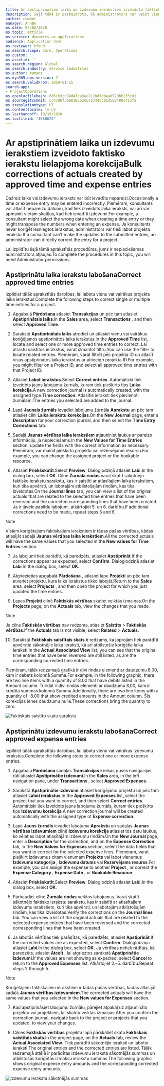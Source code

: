 ```yaml
---
title: Ar apstiprinātiem laika un izdevumu ierakstiem izveidoto faktisko ierakstu lielapjoma korekcija
description: Šajā tēmā ir paskaidrots, kā administrators var veikt vienu vai vairākus iepriekš apstiprinātu laika vai izdevumu ierakstu labojumus, ja norēķini nav pabeigti.
author: rumant
manager: AnnBe
ms.date: 04/02/2020
ms.topic: article
ms.service: dynamics-ax-applications
audience: Application User
ms.reviewer: kfend
ms.search.scope: Core, Operations
ms.custom: ''
ms.assetid: ''
ms.search.region: Global
ms.search.industry: Service industries
ms.author: rumant
ms.dyn365.ops.version: 7
ms.search.validFrom: 2019-01-15
search.app:
- ProjectOperations
ms.openlocfilehash: 6d6c03cc74d47ca3ae7c2bd7d0aa0720bb2f3c01
ms.sourcegitcommit: 5c4c9bf3ba018562d6cb3443c01d550489c415fa
ms.translationtype: HT
ms.contentlocale: lv-LV
ms.lasthandoff: 10/16/2020
ms.locfileid: "4080620"
---
```

# <a name="bulk-corrections-of-actuals-created-by-approved-time-and-expense-entries"></a><span data-ttu-id="6c6e0-103">Ar apstiprinātiem laika un izdevumu ierakstiem izveidoto faktisko ierakstu lielapjoma korekcija</span><span class="sxs-lookup"><span data-stu-id="6c6e0-103">Bulk corrections of actuals created by approved time and expense entries</span></span>

<span data-ttu-id="6c6e0-104">Dažreiz laiks vai izdevumu ieraksts var būt ievadīts nepareizi.</span><span class="sxs-lookup"><span data-stu-id="6c6e0-104">Occasionally a time or expense entry may be entered incorrectly.</span></span> <span data-ttu-id="6c6e0-105">Piemēram, konsultants var atlasīt nepareizu datumu, kad tiek izveidots laika ieraksts, vai arī var apmainīt vietām skaitļus, kad tiek ievadīti izdevumi.</span><span class="sxs-lookup"><span data-stu-id="6c6e0-105">For example, a consultant might select the wrong date when creating a time entry or they might transpose the numbers when entering an expense.</span></span> <span data-ttu-id="6c6e0-106">Ja konsultants nevar koriģēt iesniegtos ierakstus, administrators var tieši labot projekta ierakstu.</span><span class="sxs-lookup"><span data-stu-id="6c6e0-106">If a consultant can’t make the updates to the submitted entries, an administrator can directly correct the entry for a project.</span></span>

<span data-ttu-id="6c6e0-107">Lai izpildītu šajā tēmā aprakstītās procedūras, jums ir nepieciešamas administratora atļaujas.</span><span class="sxs-lookup"><span data-stu-id="6c6e0-107">To complete the procedures in this topic, you will need Administrator permissions.</span></span>

## <a name="correct-approved-time-entries"></a><span data-ttu-id="6c6e0-108">Apstiprinātu laika ierakstu labošana</span><span class="sxs-lookup"><span data-stu-id="6c6e0-108">Correct approved time entries</span></span>     

<span data-ttu-id="6c6e0-109">Izpildiet tālāk aprakstītās darbības, lai labotu vienu vai vairākus projekta laika ierakstus.</span><span class="sxs-lookup"><span data-stu-id="6c6e0-109">Complete the following steps to correct single or multiple time entries for a project.</span></span>

1. <span data-ttu-id="6c6e0-110">Apgabalā **Pārdošana** atlasiet **Transakcijas** un pēc tam atlasiet **Apstiprinātais laiks**.</span><span class="sxs-lookup"><span data-stu-id="6c6e0-110">In the **Sales** area, select **Transactions** , and then select **Approved Time**.</span></span> 

2. <span data-ttu-id="6c6e0-111">Sarakstā **Apstiprinātais laiks** atrodiet un atlasiet vienu vai vairākus koriģējamos apstiprinātos laika ierakstus.</span><span class="sxs-lookup"><span data-stu-id="6c6e0-111">In the **Approved Time** list, locate and select one or more approved time entries to correct.</span></span> <span data-ttu-id="6c6e0-112">Lai atrastu saistītos ierakstus, varat izmantot filtru.</span><span class="sxs-lookup"><span data-stu-id="6c6e0-112">You can use the filter to locate related entries.</span></span> <span data-ttu-id="6c6e0-113">Piemēram, varat filtrēt pēc projekta ID un atlasīt visus apstiprinātos laika ierakstus ar attiecīgo projekta ID.</span><span class="sxs-lookup"><span data-stu-id="6c6e0-113">For example, you might filter on a Project ID, and select all approved time entries with that Project ID.</span></span>

3. <span data-ttu-id="6c6e0-114">Atlasiet **Labot ierakstus**.</span><span class="sxs-lookup"><span data-stu-id="6c6e0-114">Select **Correct entries**.</span></span> <span data-ttu-id="6c6e0-115">Automātiski tiek izveidots jauns labojumu žurnāls, kuram tiek piešķirts tips **Laika korekcija**.</span><span class="sxs-lookup"><span data-stu-id="6c6e0-115">A new correction journal is automatically created, with the assigned type **Time correction**.</span></span> <span data-ttu-id="6c6e0-116">Atlasītie ieraksti tiek pievienoti žurnālam.</span><span class="sxs-lookup"><span data-stu-id="6c6e0-116">The entries you selected are added to the journal.</span></span> 

4. <span data-ttu-id="6c6e0-117">Lapā **Jaunais žurnāls** ievadiet labojumu žurnāla **Aprakstu** un pēc tam atlasiet cilni **Laika ierakstu korekcijas**.</span><span class="sxs-lookup"><span data-stu-id="6c6e0-117">On the **New Journal** page, enter a **Description** for your correction journal, and then select the **Time Entry Corrections** tab.</span></span>  
5. <span data-ttu-id="6c6e0-118">Sadaļā **Jaunas vērtības laika ierakstiem** atjauniniet laukus ar pareizo informāciju, ja nepieciešams.</span><span class="sxs-lookup"><span data-stu-id="6c6e0-118">In the **New Values for Time Entries** section, update the fields with the correct information as necessary.</span></span> <span data-ttu-id="6c6e0-119">Piemēram, var mainīt piešķirto projektu vai rezervējamo resursu.</span><span class="sxs-lookup"><span data-stu-id="6c6e0-119">For example, you can change the assigned project or the bookable resource.</span></span>

6. <span data-ttu-id="6c6e0-120">Atlasiet **Priekšskatīt**.</span><span class="sxs-lookup"><span data-stu-id="6c6e0-120">Select **Preview**.</span></span> <span data-ttu-id="6c6e0-121">Dialoglodziņā atlasiet **Labi**.</span><span class="sxs-lookup"><span data-stu-id="6c6e0-121">In the dialog box, select **OK**.</span></span> <span data-ttu-id="6c6e0-122">Cilnē **Žurnāla rindas** varat skatīt sākotnējo faktisko ierakstu sarakstu, kas ir saistīti ar atlasītajiem laika ierakstiem, kuri tika apvērsti, un labotajām atbilstošajām rindām, kas tika izveidotas.</span><span class="sxs-lookup"><span data-stu-id="6c6e0-122">On the **Journal lines** tab, you can view a list of the original actuals that are related to the selected time entries that have been reversed and the corrected corresponding lines that have been created.</span></span> <span data-ttu-id="6c6e0-123">Ja ir jāveic papildu labojumi, atkārtojiet 5. un 6. darbību.</span><span class="sxs-lookup"><span data-stu-id="6c6e0-123">If additional corrections need to be made, repeat steps 5 and 6.</span></span> 

> [!NOTE]
> <span data-ttu-id="6c6e0-124">Visiem koriģētajiem faktiskajiem ierakstiem ir tādas pašas vērtības, kādas atlasījāt sadaļā **Jaunas vērtības laika ierakstiem**.</span><span class="sxs-lookup"><span data-stu-id="6c6e0-124">All the corrected actuals will have the same values that you selected in the **New values for Time Entries** section.</span></span>

7. <span data-ttu-id="6c6e0-125">Ja labojumi tiek parādīti, kā paredzēts, atlasiet **Apstiprināt**.</span><span class="sxs-lookup"><span data-stu-id="6c6e0-125">If the corrections appear as expected, select **Confirm**.</span></span> <span data-ttu-id="6c6e0-126">Dialoglodziņā atlasiet **Labi**.</span><span class="sxs-lookup"><span data-stu-id="6c6e0-126">In the dialog box, select **OK**.</span></span>

8. <span data-ttu-id="6c6e0-127">Atgriezieties apgabalā **Pārdošana** , atlasiet lapu **Projekti** un pēc tam atveriet projektu, kura laika ierakstus tikko labojāt.</span><span class="sxs-lookup"><span data-stu-id="6c6e0-127">Return to the **Sales** area, select **Projects** , and then open the project for which you just updated the time entries.</span></span> 

9. <span data-ttu-id="6c6e0-128">Lapas **Projekti** cilnē **Faktiskās vērtības** skatiet veiktās izmaiņas.</span><span class="sxs-lookup"><span data-stu-id="6c6e0-128">On the **Projects** page, on the **Actuals** tab, view the changes that you made.</span></span> 

> [!NOTE]
> <span data-ttu-id="6c6e0-129">Ja cilne **Faktiskās vērtības** nav redzama, atlasiet **Saistīts** > **Faktiskās vērtības**.</span><span class="sxs-lookup"><span data-stu-id="6c6e0-129">If the **Actuals** tab is not visible, select **Related** > **Actuals**.</span></span>  

10. <span data-ttu-id="6c6e0-130">Sarakstā **Faktiskais saistītais skats** ir redzams, ka joprojām tiek parādīti apvērstie sākotnējie laika ieraksti, kā arī atbilstošie koriģētie laika ieraksti.</span><span class="sxs-lookup"><span data-stu-id="6c6e0-130">In the **Actual Associated View** list, you can see that the original time entries that have been reversed are still listed, as are the corresponding corrected time entries.</span></span> 

<span data-ttu-id="6c6e0-131">Piemēram, tālāk redzamajā grafikā ir divi rindas elementi ar daudzumu 8,00, kam ir debets kolonnā Summa.</span><span class="sxs-lookup"><span data-stu-id="6c6e0-131">For example, in the following graphic, there are two line items with a quantity of 8.00 that have debits listed in the Amount column.</span></span> <span data-ttu-id="6c6e0-132">Turklāt ir divi rindas elementi ar daudzumu 8,00, kam ir kredīta summas kolonnā Summa.</span><span class="sxs-lookup"><span data-stu-id="6c6e0-132">Additionally, there are two line items with a quantity of -8.00 that show credited amounts in the Amount column.</span></span> <span data-ttu-id="6c6e0-133">Šīs korekcijas ienes daudzumu nulle.</span><span class="sxs-lookup"><span data-stu-id="6c6e0-133">These corrections bring the quantity to zero.</span></span>

![Faktiskais saistīto skatu saraksts](https://github.com/MicrosoftDocs/dynamics-365-customer-engagement-pr/blob/bulk-corrections-actuals-created-by-approved-time-expense-entries.md/time-actuals.png)
 
## <a name="correct-approved-expense-entries"></a><span data-ttu-id="6c6e0-135">Apstiprinātu izdevumu ierakstu labošana</span><span class="sxs-lookup"><span data-stu-id="6c6e0-135">Correct approved expense entries</span></span>

<span data-ttu-id="6c6e0-136">Izpildiet tālāk aprakstītās darbības, lai labotu vienu vai vairākus izdevumu ierakstus.</span><span class="sxs-lookup"><span data-stu-id="6c6e0-136">Complete the following steps to correct one or more expense entries.</span></span> 

1. <span data-ttu-id="6c6e0-137">Apgabala **Pārdošana** sadaļas **Transakcijas** kreisās puses navigācijas rūtī atlasiet **Apstiprinātie izdevumi**.</span><span class="sxs-lookup"><span data-stu-id="6c6e0-137">In the **Sales** area, in the left navigation pane, under **Transactions** , select **Approved Expenses**.</span></span>

2. <span data-ttu-id="6c6e0-138">Sarakstā **Apstiprinātie izdevumi** atlasiet koriģējamo projektu un pēc tam atlasiet **Labot ierakstus**.</span><span class="sxs-lookup"><span data-stu-id="6c6e0-138">In the **Approved Expenses** list, select the project that you want to correct, and then select **Correct entries**.</span></span> <span data-ttu-id="6c6e0-139">Automātiski tiek izveidots jauns labojumu žurnāls, kuram tiek piešķirts tips **Izdevumu korekcija**.</span><span class="sxs-lookup"><span data-stu-id="6c6e0-139">A new correction journal will be created automatically with the assigned type of **Expense correction**.</span></span> 

3. <span data-ttu-id="6c6e0-140">Lapā **Jauns žurnāls** ievadiet labojuma **Aprakstu** un sadaļas **Jaunas vērtības izdevumiem** cilnē **Izdevumu korekcija** atlasiet tos datu laukus, ko vēlaties labot atlasītajām izdevumu rindām.</span><span class="sxs-lookup"><span data-stu-id="6c6e0-140">On the **New Journal** page, enter a **Description** for the correction, and on the **Expense Correction** tab, in the **New Values for Expenses** section, select the data fields that you want to correct for the selected expense lines.</span></span> <span data-ttu-id="6c6e0-141">Piemēram, varat piešķirt izdevumus citam vienumam **Projekts** vai labot vienumus **Izdevumu kategorija** , **Izdevumu datums** vai **Rezervējams resurss**.</span><span class="sxs-lookup"><span data-stu-id="6c6e0-141">For example, you can assign the expense to another **Project** , or correct the **Expense Category** , **Expense Date** , or **Bookable Resource**.</span></span>

4. <span data-ttu-id="6c6e0-142">Atlasiet **Priekšskatīt**.</span><span class="sxs-lookup"><span data-stu-id="6c6e0-142">Select **Preview**.</span></span> <span data-ttu-id="6c6e0-143">Dialoglodziņā atlasiet **Labi**.</span><span class="sxs-lookup"><span data-stu-id="6c6e0-143">In the dialog box, select **OK**.</span></span> 

5. <span data-ttu-id="6c6e0-144">Pārbaudiet cilnē **Žurnāla rindas** veiktos labojumus. Varat skatīt sākotnējo faktisko ierakstu sarakstu, kas ir saistīti ar atlasītajiem izdevumu ierakstiem, kuri tika apvērsti, un labotajām atbilstošajām rindām, kas tika izveidotas.</span><span class="sxs-lookup"><span data-stu-id="6c6e0-144">Verify the corrections on the **Journal lines** tab. You can view a list of the original actuals that are related to the selected expense entries that have been reversed and the corrected corresponding lines that have been created.</span></span>

6. <span data-ttu-id="6c6e0-145">Ja labotās vērtības tiek parādītas, kā paredzēts, atlasiet **Apstiprināt**.</span><span class="sxs-lookup"><span data-stu-id="6c6e0-145">If the corrected values are as expected, select **Confirm**.</span></span> <span data-ttu-id="6c6e0-146">Dialoglodziņā atlasiet **Labi**.</span><span class="sxs-lookup"><span data-stu-id="6c6e0-146">In the dialog box, select **OK.**</span></span> <span data-ttu-id="6c6e0-147">Ja vērtības netiek rādītas, kā paredzēts, atlasiet **Atcelt** , lai atgrieztos sarakstā **Apstiprinātie izdevumi**.</span><span class="sxs-lookup"><span data-stu-id="6c6e0-147">If the values are not showing as expected, select **Cancel** to return to the **Approved Expenses** list.</span></span> <span data-ttu-id="6c6e0-148">Atkārtojiet 2.–5. darbību.</span><span class="sxs-lookup"><span data-stu-id="6c6e0-148">Repeat steps 2 through 5.</span></span> 

> [!NOTE]
> <span data-ttu-id="6c6e0-149">Koriģētajiem faktiskajiem ierakstiem ir tādas pašas vērtības, kādas atlasījāt sadaļā **Jaunas vērtības izdevumiem**.</span><span class="sxs-lookup"><span data-stu-id="6c6e0-149">The corrected actuals will have the same values that you selected in the **New values for Expenses** section.</span></span>

7. <span data-ttu-id="6c6e0-150">Kad apstiprināsiet labojumu žurnālu, pārejiet atpakaļ uz atjaunināto projektu vai projektiem, lai skatītu veiktās izmaiņas.</span><span class="sxs-lookup"><span data-stu-id="6c6e0-150">After you confirm the correction journal, navigate back to the project or projects that you updated, to view your changes.</span></span>  

8. <span data-ttu-id="6c6e0-151">Cilnes **Faktiskās vērtības** projekta lapā pārskatiet skatu **Faktiskais saistītais skats**.</span><span class="sxs-lookup"><span data-stu-id="6c6e0-151">In the project page, on the **Actuals** tab, review the **Actual Associated View**.</span></span> <span data-ttu-id="6c6e0-152">Tiek parādīti sākotnējie ieraksti un labotie ieraksti.</span><span class="sxs-lookup"><span data-stu-id="6c6e0-152">The original entries and the corrected entries are listed.</span></span> <span data-ttu-id="6c6e0-153">Tālāk redzamajā attēlā ir parādītas izdevumu ieraksta sākotnējās summas un atbilstošās koriģētās izmaksu ierakstu summas.</span><span class="sxs-lookup"><span data-stu-id="6c6e0-153">The following graphic shows original expense entry amounts and the corresponding corrected expense entry amounts.</span></span> 

![Izdevumu ieraksta sākotnējās summas](https://user-images.githubusercontent.com/60806505/77122219-4cd52900-69fa-11ea-8349-ccd2ffebf640.png)
